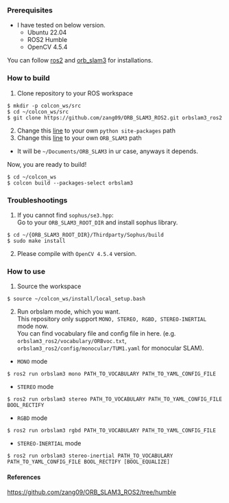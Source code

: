 ### Prerequisites
- I have tested on below version.
  - Ubuntu 22.04
  - ROS2 Humble
  - OpenCV 4.5.4

You can follow [ros2](https://github.com/nandan645/UAS-FlightControl-Simulation-And-Algorithms/blob/main/ROS%202%20Installation.md) and [orb_slam3](https://github.com/nandan645/UAS-FlightControl-Simulation-And-Algorithms/blob/main/orb_slam3_installation.md) for installations.

### How to build
1. Clone repository to your ROS workspace
```
$ mkdir -p colcon_ws/src
$ cd ~/colcon_ws/src
$ git clone https://github.com/zang09/ORB_SLAM3_ROS2.git orbslam3_ros2
```

2. Change this [line](https://github.com/zang09/ORB_SLAM3_ROS2/blob/ee82428ed627922058b93fea1d647725c813584e/CMakeLists.txt#L5) to your own `python site-packages` path
3. Change this [line](https://github.com/zang09/ORB_SLAM3_ROS2/blob/ee82428ed627922058b93fea1d647725c813584e/CMakeModules/FindORB_SLAM3.cmake#L8) to your own `ORB_SLAM3` path
  - It will be `~/Documents/ORB_SLAM3` in ur case, anyways it depends.

Now, you are ready to build!
```
$ cd ~/colcon_ws
$ colcon build --packages-select orbslam3
```

### Troubleshootings
1. If you cannot find `sophus/se3.hpp`:  
Go to your `ORB_SLAM3_ROOT_DIR` and install sophus library.
```
$ cd ~/{ORB_SLAM3_ROOT_DIR}/Thirdparty/Sophus/build
$ sudo make install
```
2. Please compile with `OpenCV 4.5.4` version.

### How to use
1. Source the workspace  
```
$ source ~/colcon_ws/install/local_setup.bash
```
2. Run orbslam mode, which you want.  
This repository only support `MONO, STEREO, RGBD, STEREO-INERTIAL` mode now.  
You can find vocabulary file and config file in here. (e.g. `orbslam3_ros2/vocabulary/ORBvoc.txt`, `orbslam3_ros2/config/monocular/TUM1.yaml` for monocular SLAM).
  - `MONO` mode  
```
$ ros2 run orbslam3 mono PATH_TO_VOCABULARY PATH_TO_YAML_CONFIG_FILE
```
  - `STEREO` mode  
```
$ ros2 run orbslam3 stereo PATH_TO_VOCABULARY PATH_TO_YAML_CONFIG_FILE BOOL_RECTIFY
```
  - `RGBD` mode  
```
$ ros2 run orbslam3 rgbd PATH_TO_VOCABULARY PATH_TO_YAML_CONFIG_FILE
```
  - `STEREO-INERTIAL` mode  
```
$ ros2 run orbslam3 stereo-inertial PATH_TO_VOCABULARY PATH_TO_YAML_CONFIG_FILE BOOL_RECTIFY [BOOL_EQUALIZE]
```

#### References

https://github.com/zang09/ORB_SLAM3_ROS2/tree/humble
